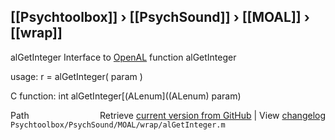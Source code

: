 ## [[Psychtoolbox]] &#8250; [[PsychSound]] &#8250; [[MOAL]] &#8250; [[wrap]]

alGetInteger  Interface to [OpenAL](OpenAL) function alGetInteger  
  
usage:  r = alGetInteger( param )  
  
C function:  int alGetInteger[(ALenum]((ALenum) param)  




<div class="code_header" style="text-align:right;">
  <span style="float:left;">Path&nbsp;&nbsp;</span> <span class="counter">Retrieve <a href=
  "https://raw.github.com/Psychtoolbox-3/Psychtoolbox-3/beta/Psychtoolbox/PsychSound/MOAL/wrap/alGetInteger.m">current version from GitHub</a> | View <a href=
  "https://github.com/Psychtoolbox-3/Psychtoolbox-3/commits/beta/Psychtoolbox/PsychSound/MOAL/wrap/alGetInteger.m">changelog</a></span>
</div>
<div class="code">
  <code>Psychtoolbox/PsychSound/MOAL/wrap/alGetInteger.m</code>
</div>

